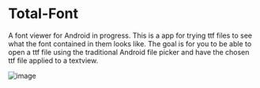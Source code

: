 # Total-Font
A font viewer for Android in progress.
This is a app for trying ttf files to see what the font contained in them looks like.
The goal is for you to be able to open a ttf file using the traditional Android file picker and have the chosen ttf file applied to a textview.

![image](https://user-images.githubusercontent.com/98061271/195225313-2aca0966-aa38-4b25-8839-6890e9216a02.png)
